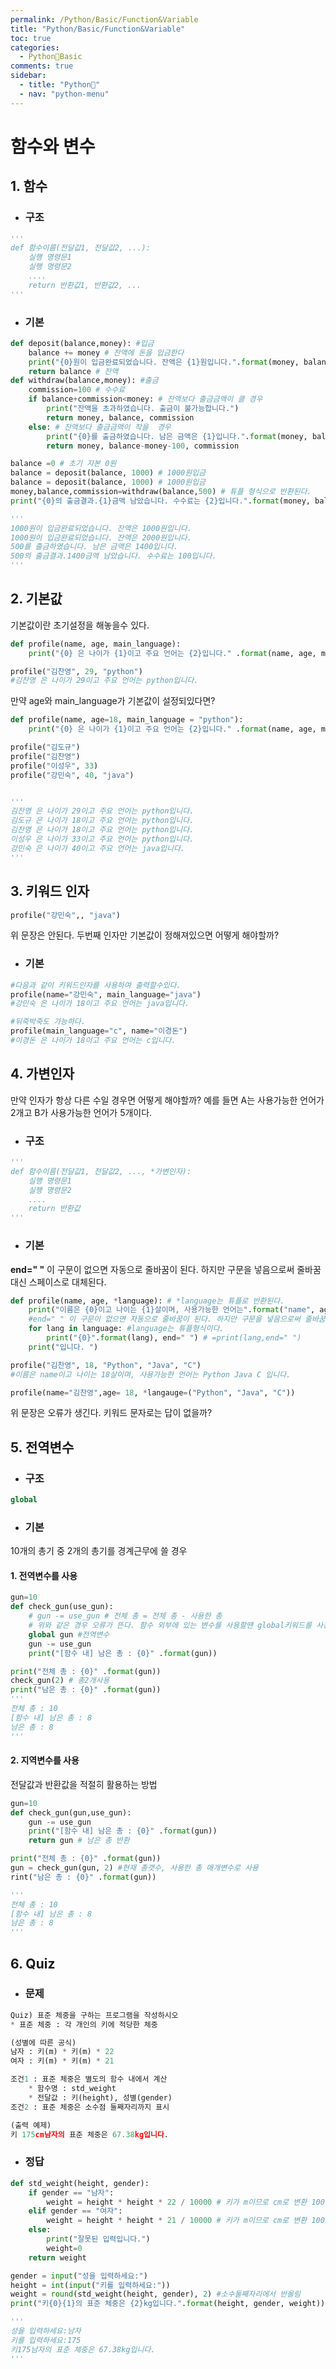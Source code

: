 ```yaml
---
permalink: /Python/Basic/Function&Variable
title: "Python/Basic/Function&Variable"
toc: true
categories:
  - Python🐸Basic
comments: true
sidebar:
  - title: "Python🐸"
  - nav: "python-menu"
---
```


# 함수와 변수

## 1. 함수

- ### 구조

```python
'''
def 함수이름(전달값1, 전달값2, ...):
    실행 명령문1
    실행 명령문2
    ....
    return 반환값1, 반환값2, ...
'''
```

- ### 기본

```python
def deposit(balance,money): #입금
    balance += money # 잔액에 돈을 입금한다
    print("{0}원이 입금완료되었습니다. 잔액은 {1}원입니다.".format(money, balance))
    return balance # 잔액
def withdraw(balance,money): #출금
    commission=100 # 수수료
    if balance+commission<money: # 잔액보다 출금금액이 클 경우
        print("잔액을 초과하였습니다. 출금이 불가능합니다.")
        return money, balance, commission
    else: # 잔액보다 출금금액이 작을  경우
        print("{0}를 출금하였습니다. 남은 금액은 {1}입니다.".format(money, balance-money-100))
        return money, balance-money-100, commission

balance =0 # 초기 자본 0원
balance = deposit(balance, 1000) # 1000원입금
balance = deposit(balance, 1000) # 1000원입금
money,balance,commission=withdraw(balance,500) # 튜플 형식으로 반환된다.
print("{0}의 출금결과.{1}금액 남았습니다. 수수료는 {2}입니다.".format(money, balance, commission))

'''
1000원이 입금완료되었습니다. 잔액은 1000원입니다.
1000원이 입금완료되었습니다. 잔액은 2000원입니다.
500를 출금하였습니다. 남은 금액은 1400입니다.
500의 출금결과.1400금액 남았습니다. 수수료는 100입니다.
'''
```

## 2. 기본값

기본값이란 초기설정을 해놓을수 있다.

```python
def profile(name, age, main_language):
    print("{0} 은 나이가 {1}이고 주요 언어는 {2}입니다." .format(name, age, main_language))

profile("김찬영", 29, "python")
#김찬영 은 나이가 29이고 주요 언어는 python입니다.
```

만약 age와 main_language가 기본값이 설정되있다면?

```python
def profile(name, age=18, main_language = "python"):
    print("{0} 은 나이가 {1}이고 주요 언어는 {2}입니다." .format(name, age, main_language))

profile("김도규")
profile("김찬영")
profile("이성우", 33)
profile("강민숙", 40, "java")


'''
김찬영 은 나이가 29이고 주요 언어는 python입니다.
김도규 은 나이가 18이고 주요 언어는 python입니다.
김찬영 은 나이가 18이고 주요 언어는 python입니다.
이성우 은 나이가 33이고 주요 언어는 python입니다.
강민숙 은 나이가 40이고 주요 언어는 java입니다.
'''
```

## 3. 키워드 인자

```python
profile("강민숙",, "java")
```

위 문장은 안된다. 두번째 인자만 기본값이 정해져있으면 어떻게 해야할까?

- ### 기본

```python
#다음과 같이 키워드인자를 사용하여 출력할수있다.
profile(name="강민숙", main_language="java")
#강민숙 은 나이가 18이고 주요 언어는 java입니다.

#뒤죽박죽도 가능하다.
profile(main_language="c", name="이경돈")
#이경돈 은 나이가 18이고 주요 언어는 c입니다.
```

## 4. 가변인자

만약 인자가 항상 다른 수일 경우면 어떻게 해야할까?
예를 들면 A는 사용가능한 언어가 2개고 B가 사용가능한 언어가 5개이다.

- ### 구조

```python
'''
def 함수이름(전달값1, 전달값2, ..., *가변인자):
    실행 명령문1
    실행 명령문2
    ....
    return 반환값
'''
```

- ### 기본

**end=" "** 이 구문이 없으면 자동으로 줄바꿈이 된다. 하지만 구문을 넣음으로써 줄바꿈대신 스페이스로 대체된다.

```python
def profile(name, age, *language): # *language는 튜플로 반환된다.
    print("이름은 {0}이고 나이는 {1}살이며, 사용가능한 언어는".format("name", age), end=" ")
    #end=" " 이 구문이 없으면 자동으로 줄바꿈이 된다. 하지만 구문을 넣음으로써 줄바꿈대신 스페이스로 대체된다.
    for lang in language: #language는 튜플형식이다.
        print("{0}".format(lang), end=" ") # =print(lang,end=" ")
    print("입니다. ")

profile("김찬영", 18, "Python", "Java", "C")
#이름은 name이고 나이는 18살이며, 사용가능한 언어는 Python Java C 입니다.
```

```python
profile(name="김찬영",age= 18, *langauge=("Python", "Java", "C"))
```

위 문장은 오류가 생긴다. 키워드 문자로는 답이 없을까?

## 5. 전역변수

- ### 구조

```python
global
```

- ### 기본

10개의 총기 중 2개의 총기를 경계근무에 쓸 경우

#### 1. 전역변수를 사용

```python
gun=10
def check_gun(use_gun):
    # gun -= use_gun # 전체 총 = 전체 총 - 사용한 총
    # 위와 같은 경우 오류가 뜬다. 함수 외부에 있는 변수를 사용할땐 global키워드를 사용한다.
    global gun #전역변수
    gun -= use_gun
    print("[함수 내] 남은 총 : {0}" .format(gun))

print("전체 총 : {0}" .format(gun))
check_gun(2) # 총2개사용
print("남은 총 : {0}" .format(gun))
'''
전체 총 : 10
[함수 내] 남은 총 : 8
남은 총 : 8
'''
```

#### 2. 지역변수를 사용

전달값과 반환값을 적절히 활용하는 방법

```python
gun=10
def check_gun(gun,use_gun):
    gun -= use_gun
    print("[함수 내] 남은 총 : {0}" .format(gun))
    return gun # 남은 총 반환

print("전체 총 : {0}" .format(gun))
gun = check_gun(gun, 2) #현재 총갯수, 사용한 총 매개변수로 사용
rint("남은 총 : {0}" .format(gun))

'''
전체 총 : 10
[함수 내] 남은 총 : 8
남은 총 : 8
'''
```

## 6. Quiz

- ### 문제

```python
Quiz) 표준 체중을 구하는 프로그램을 작성하시오
* 표준 체중 : 각 개인의 키에 적당한 체중

(성별에 따른 공식)
남자 : 키(m) * 키(m) * 22
여자 : 키(m) * 키(m) * 21

조건1 : 표준 체중은 별도의 함수 내에서 계산
    * 함수명 : std_weight
    * 전달값 : 키(height), 성별(gender)
조건2 : 표준 체중은 소수점 둘째자리까지 표시

(출력 예제)
키 175cm남자의 표준 체중은 67.38kg입니다.
```

- ### 정답

```python
def std_weight(height, gender):
    if gender == "남자":
        weight = height * height * 22 / 10000 # 키가 m이므로 cm로 변환 100*100
    elif gender == "여자":
        weight = height * height * 21 / 10000 # 키가 m이므로 cm로 변환 100*100
    else:
        print("잘못된 입력입니다.")
        weight=0
    return weight

gender = input("성을 입력하세요:")
height = int(input("키를 입력하세요:"))
weight = round(std_weight(height, gender), 2) #소수둘째자리에서 반올림
print("키{0}{1}의 표준 체중은 {2}kg입니다.".format(height, gender, weight))

'''
성을 입력하세요:남자
키를 입력하세요:175
키175남자의 표준 체중은 67.38kg입니다.
'''
```
